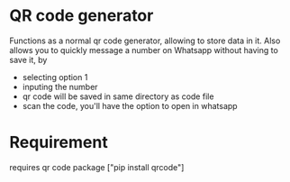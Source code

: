 # QR code generator


Functions as a normal qr code generator, allowing to store data in it. 
Also allows you to quickly message a number on Whatsapp without having to save it, by 
- selecting option 1
- inputing the number
- qr code will be saved in same directory as code file
- scan the code, you'll have the option to open in whatsapp


# Requirement
requires qr code package
["pip install qrcode"]
